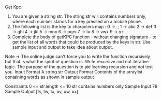 
Get Kpc

1. You are given a string str. The string str will contains numbers only, where each number stands for a key pressed on a mobile phone.
2. The following list is the key to characters map :
    0 -> .;
    1 -> abc
    2 -> def
    3 -> ghi
    4 -> jkl
    5 -> mno
    6 -> pqrs
    7 -> tu
    8 -> vwx
    9 -> yz
3. Complete the body of getKPC function - without changing signature - to get the list of all words that could be produced by the keys in str.
Use sample input and output to take idea about output.

Note -> The online judge can't force you to write the function recursively but that is what the spirit of question is. Write recursive and not iterative logic. The purpose of the question is to aid learning recursion and not test you.
Input Format
A string str
Output Format
Contents of the arraylist containing words as shown in sample output

Constraints
0 <= str.length <= 10
str contains numbers only
Sample Input
78
Sample Output
[tv, tw, tx, uv, uw, ux]